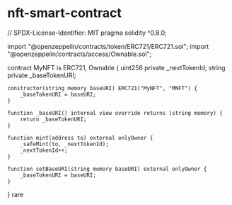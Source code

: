 # nft-smart-contract
// SPDX-License-Identifier: MIT
pragma solidity ^0.8.0;

import "@openzeppelin/contracts/token/ERC721/ERC721.sol";
import "@openzeppelin/contracts/access/Ownable.sol";

contract MyNFT is ERC721, Ownable {
    uint256 private _nextTokenId;
    string private _baseTokenURI;
    
    constructor(string memory baseURI) ERC721("MyNFT", "MNFT") {
        _baseTokenURI = baseURI;
    }
    
    function _baseURI() internal view override returns (string memory) {
        return _baseTokenURI;
    }
    
    function mint(address to) external onlyOwner {
        _safeMint(to, _nextTokenId);
        _nextTokenId++;
    }
    
    function setBaseURI(string memory baseURI) external onlyOwner {
        _baseTokenURI = baseURI;
    }
}
rare
